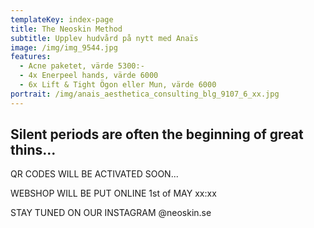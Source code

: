 ```yaml
---
templateKey: index-page
title: The Neoskin Method
subtitle: Upplev hudvård på nytt med Anaïs
image: /img/img_9544.jpg
features:
  - Acne paketet, värde 5300:-
  - 4x Enerpeel hands, värde 6000
  - 6x Lift & Tight Ögon eller Mun, värde 6000
portrait: /img/anais_aesthetica_consulting_blg_9107_6_xx.jpg
---
```

## Silent periods are often the beginning of great thins...



QR CODES WILL BE ACTIVATED SOON... 

WEBSHOP WILL BE PUT ONLINE 1st of MAY xx:xx

STAY TUNED ON OUR INSTAGRAM @neoskin.se